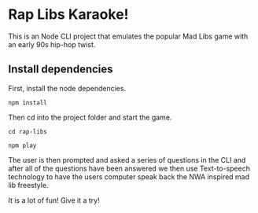 # Rap Libs Karaoke!

This is an Node CLI project that emulates the popular Mad Libs game with an early 90s hip-hop twist. 
 
 ## Install dependencies 
  
  First, install the node dependencies. 
 ```
 npm install 
 ```
 Then cd into the project folder and start the game. 
 ```
 cd rap-libs
 ```
 
 ```
 npm play
 ```
 
The user is then prompted and asked a series of questions in the CLI and after all of the questions have been answered we then use Text-to-speech technology to have the users computer speak back the NWA inspired mad lib freestyle.

It is a lot of fun! Give it a try! 